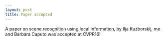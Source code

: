 ```yaml
---
layout: post
title: Paper accepted
---
```


A paper on scene recognition using local information, by Ilja Kuzborskij, me and Barbara Caputo was accepted at CVPR16!
